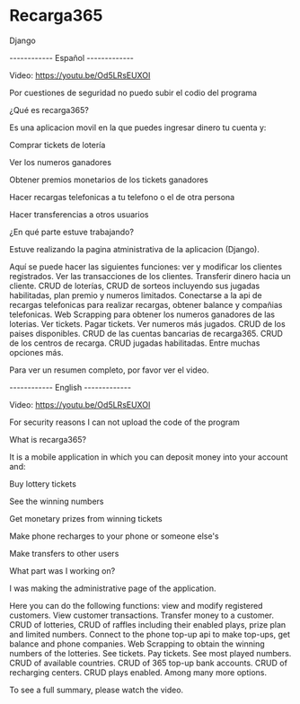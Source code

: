 # Recarga365

Django

------------ Español -------------

Video: https://youtu.be/Od5LRsEUXOI

Por cuestiones de seguridad no puedo subir el codio del programa

¿Qué es recarga365?

Es una aplicacion movil en la que puedes ingresar dinero  tu cuenta y:

  Comprar tickets de lotería
  
  Ver los numeros ganadores
  
  Obtener premios monetarios de los tickets ganadores
  
  Hacer recargas telefonicas a tu telefono o el de otra persona
  
  Hacer transferencias a otros usuarios
 
¿En qué parte estuve trabajando?

Estuve realizando la pagina atministrativa de la aplicacion (Django).

Aquí se puede hacer las siguientes funciones: ver y modificar los clientes registrados. Ver las transacciones de los clientes. Transferir dinero hacia un cliente. CRUD de loterías, CRUD de sorteos incluyendo sus jugadas habilitadas, plan premio y numeros limitados. Conectarse a la api de recargas telefonicas para realizar recargas, obtener balance y compañias telefonicas. Web Scrapping para obtener los numeros ganadores de las loterias. Ver tickets. Pagar tickets. Ver numeros más jugados. CRUD de los paises disponibles. CRUD de las cuentas bancarias de recarga365. CRUD de los centros de recarga. CRUD jugadas habilitadas. Entre muchas opciones más.

Para ver un resumen completo, por favor ver el video.


------------ English -------------

Video: https://youtu.be/Od5LRsEUXOI

For security reasons I can not upload the code of the program

What is recarga365?

It is a mobile application in which you can deposit money into your account and:

  Buy lottery tickets
  
  See the winning numbers
  
  Get monetary prizes from winning tickets
  
  Make phone recharges to your phone or someone else's
  
  Make transfers to other users
 
What part was I working on?

I was making the administrative page of the application.

Here you can do the following functions: view and modify registered customers. View customer transactions. Transfer money to a customer. CRUD of lotteries, CRUD of raffles including their enabled plays, prize plan and limited numbers. Connect to the phone top-up api to make top-ups, get balance and phone companies. Web Scrapping to obtain the winning numbers of the lotteries. See tickets. Pay tickets. See most played numbers. CRUD of available countries. CRUD of 365 top-up bank accounts. CRUD of recharging centers. CRUD plays enabled. Among many more options.

To see a full summary, please watch the video.


